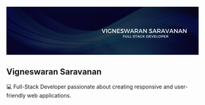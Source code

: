 
![Profile picture](New-Banner.jpg) 

## Vigneswaran Saravanan
💻 Full-Stack Developer passionate about creating responsive and user-friendly web applications.
